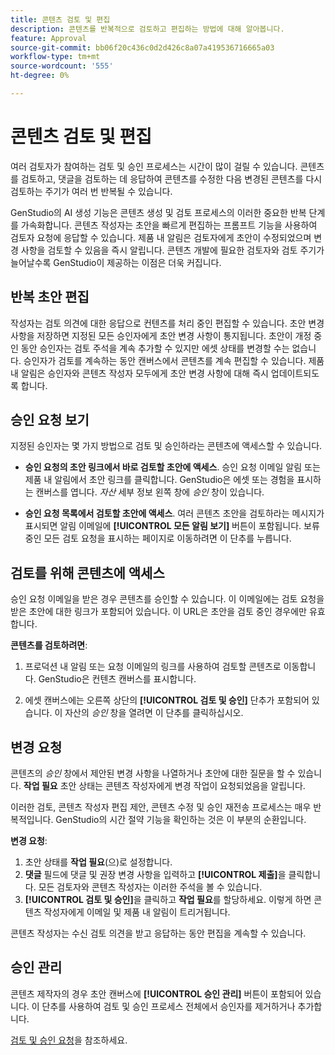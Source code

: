 ```yaml
---
title: 콘텐츠 검토 및 편집
description: 콘텐츠를 반복적으로 검토하고 편집하는 방법에 대해 알아봅니다.
feature: Approval
source-git-commit: bb06f20c436c0d2d426c8a07a419536716665a03
workflow-type: tm+mt
source-wordcount: '555'
ht-degree: 0%

---
```



# 콘텐츠 검토 및 편집

여러 검토자가 참여하는 검토 및 승인 프로세스는 시간이 많이 걸릴 수 있습니다. 콘텐츠를 검토하고, 댓글을 검토하는 데 응답하여 콘텐츠를 수정한 다음 변경된 콘텐츠를 다시 검토하는 주기가 여러 번 반복될 수 있습니다.

GenStudio의 AI 생성 기능은 콘텐츠 생성 및 검토 프로세스의 이러한 중요한 반복 단계를 가속화합니다. 콘텐츠 작성자는 초안을 빠르게 편집하는 프롬프트 기능을 사용하여 검토자 요청에 응답할 수 있습니다. 제품 내 알림은 검토자에게 초안이 수정되었으며 변경 사항을 검토할 수 있음을 즉시 알립니다. 콘텐츠 개발에 필요한 검토자와 검토 주기가 늘어날수록 GenStudio이 제공하는 이점은 더욱 커집니다.

## 반복 초안 편집

작성자는 검토 의견에 대한 응답으로 컨텐츠를 처리 중인 편집할 수 있습니다. 초안 변경 사항을 저장하면 지정된 모든 승인자에게 초안 변경 사항이 통지됩니다. 초안이 개정 중인 동안 승인자는 검토 주석을 계속 추가할 수 있지만 에셋 상태를 변경할 수는 없습니다. 승인자가 검토를 계속하는 동안 캔버스에서 콘텐츠를 계속 편집할 수 있습니다. 제품 내 알림은 승인자와 콘텐츠 작성자 모두에게 초안 변경 사항에 대해 즉시 업데이트되도록 합니다.

## 승인 요청 보기

지정된 승인자는 몇 가지 방법으로 검토 및 승인하라는 콘텐츠에 액세스할 수 있습니다.

* **승인 요청의 초안 링크에서 바로 검토할 초안에 액세스**. 승인 요청 이메일 알림 또는 제품 내 알림에서 초안 링크를 클릭합니다. GenStudio은 에셋 또는 경험을 표시하는 캔버스를 엽니다. _자산_ 세부 정보 왼쪽 창에 _승인_ 창이 있습니다.

* **승인 요청 목록에서 검토할 초안에 액세스**. 여러 콘텐츠 초안을 검토하라는 메시지가 표시되면 알림 이메일에 **[!UICONTROL 모든 알림 보기]** 버튼이 포함됩니다. 보류 중인 모든 검토 요청을 표시하는 페이지로 이동하려면 이 단추를 누릅니다.

## 검토를 위해 콘텐츠에 액세스

승인 요청 이메일을 받은 경우 콘텐츠를 승인할 수 있습니다. 이 이메일에는 검토 요청을 받은 초안에 대한 링크가 포함되어 있습니다. 이 URL은 초안을 검토 중인 경우에만 유효합니다.

**콘텐츠를 검토하려면**:

1. 프로덕션 내 알림 또는 요청 이메일의 링크를 사용하여 검토할 콘텐츠로 이동합니다. GenStudio은 컨텐츠 캔버스를 표시합니다.

1. 에셋 캔버스에는 오른쪽 상단의 **[!UICONTROL 검토 및 승인]** 단추가 포함되어 있습니다. 이 자산의 _승인_ 창을 열려면 이 단추를 클릭하십시오.

## 변경 요청

콘텐츠의 _승인_ 창에서 제안된 변경 사항을 나열하거나 초안에 대한 질문을 할 수 있습니다. **작업 필요** 초안 상태는 콘텐츠 작성자에게 변경 작업이 요청되었음을 알립니다.

이러한 검토, 콘텐츠 작성자 편집 제안, 콘텐츠 수정 및 승인 재전송 프로세스는 매우 반복적입니다. GenStudio의 시간 절약 기능을 확인하는 것은 이 부분의 순환입니다.

**변경 요청**:

1. 초안 상태를 **작업 필요**(으)로 설정합니다.
1. **댓글** 필드에 댓글 및 권장 변경 사항을 입력하고 **[!UICONTROL 제출]**&#x200B;을 클릭합니다. 모든 검토자와 콘텐츠 작성자는 이러한 주석을 볼 수 있습니다.
1. **[!UICONTROL 검토 및 승인]**&#x200B;을 클릭하고 **작업 필요**&#x200B;를 할당하세요. 이렇게 하면 콘텐츠 작성자에게 이메일 및 제품 내 알림이 트리거됩니다.

콘텐츠 작성자는 수신 검토 의견을 받고 응답하는 동안 편집을 계속할 수 있습니다.

## 승인 관리

콘텐츠 제작자의 경우 초안 캔버스에 **[!UICONTROL 승인 관리]** 버튼이 포함되어 있습니다. 이 단추를 사용하여 검토 및 승인 프로세스 전체에서 승인자를 제거하거나 추가합니다.

[검토 및 승인 요청](./request-review.md)을 참조하세요.
